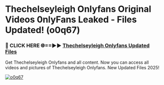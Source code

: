 # Thechelseyleigh Onlyfans Original Videos 0nlyFans Leaked - Files Updated! (o0q67)

<h3>🔴 CLICK HERE 🌐==►► <a href="https://tinyurl.com/ehrbuxhb" rel="nofollow">Thechelseyleigh Onlyfans Updated Files</a></h3>

Get Thechelseyleigh Onlyfans and all content. Now you can access all videos and pictures of Thechelseyleigh Onlyfans. New Updated Files 2025!

[![o0q67](https://i.imgur.com/lVYEuWS.gif)](https://tinyurl.com/ehrbuxhb)
